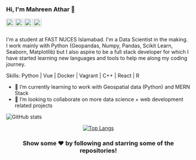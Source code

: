 ### Hi, I'm Mahreen Athar 👋

<p align="left"> </p>

<a href="https://twitter.com/Tbato_">
  <img align="left" alt="Pawan's Twitter" width="22px" src="https://cdn.jsdelivr.net/npm/simple-icons@v3/icons/twitter.svg" />
</a>
<a href="https://linkedin.com/in/mahreen-athar-7666ma/">
  <img align="left" alt="Mahreen's Linkdein" width="22px" src="https://cdn.jsdelivr.net/npm/simple-icons@v3/icons/linkedin.svg" />
</a>
<a href="https://github.com/MahreenAthar">
  <img align="left" alt="Mahreen's Github" width="22px" src="https://cdn.jsdelivr.net/npm/simple-icons@v3/icons/github.svg" />
</a>
<a href="https://www.facebook.com/mahreen.athar.5/">
  <img align="left" alt="Mahreen's Facebook" width="22px" src="https://cdn.jsdelivr.net/npm/simple-icons@v3/icons/facebook.svg" />
</a>

<br/>
<br/>

I'm a student at FAST NUCES Islamabad. I'm a Data Scientist in the making. I work mainly with Python (Geopandas, Numpy, Pandas, Scikit Learn, Seaborn, Matplotlib) but I also aspire to be a full stack developer for which I have started learning new languages and tools to help me along my coding journey.

Skills: Python | Vue | Docker | Vagrant | C++ | React | R

- 🌱 I’m currently learning to work with Geospatial data (Python) and MERN Stack 
- 👯 I’m looking to collaborate on more data science + web development related projects 

![GitHub stats](https://github-readme-stats.vercel.app/api?username=MahreenAthar&show_icons=true&title_color=fffff&icon_color=bb2acf&text_color=daf7dc&bg_color=151515)

<!-- ![GitHub Activity Graph](https://activity-graph.herokuapp.com/graph?username=MahreenAthar)   -->

<div align = 'center'>

[![Top Langs](https://github-readme-stats.vercel.app/api/top-langs/?username=anuraghazra&layout=compact)](https://github.com/anuraghazra/github-readme-stats)
  
### Show some ❤️ by following and starring some of the repositories!

<div />
<!--
**MahreenAthar/MahreenAthar** is a ✨ _special_ ✨ repository because its `README.md` (this file) appears on your GitHub profile.

Here are some ideas to get you started:

- 🔭 I’m currently working on ...
- 🌱 I’m currently learning ...
- 👯 I’m looking to collaborate on ...
- 🤔 I’m looking for help with ...
- 💬 Ask me about ...
- 📫 How to reach me: ...
- 😄 Pronouns: ...
- ⚡ Fun fact: ...
-->
